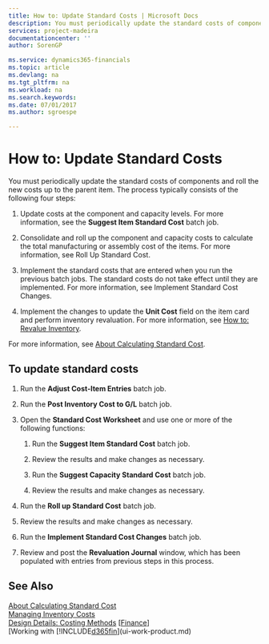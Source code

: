 ```yaml
---
title: How to: Update Standard Costs | Microsoft Docs
description: You must periodically update the standard costs of components and roll the new costs up to the parent item. The process typically consists of the following four steps:
services: project-madeira
documentationcenter: ''
author: SorenGP

ms.service: dynamics365-financials
ms.topic: article
ms.devlang: na
ms.tgt_pltfrm: na
ms.workload: na
ms.search.keywords:
ms.date: 07/01/2017
ms.author: sgroespe

---
```

# How to: Update Standard Costs
You must periodically update the standard costs of components and roll the new costs up to the parent item. The process typically consists of the following four steps:  

1.  Update costs at the component and capacity levels. For more information, see the **Suggest Item Standard Cost** batch job.  

2.  Consolidate and roll up the component and capacity costs to calculate the total manufacturing or assembly cost of the items. For more information, see Roll Up Standard Cost.  

3.  Implement the standard costs that are entered when you run the previous batch jobs. The standard costs do not take effect until they are implemented. For more information, see Implement Standard Cost Changes.  

4.  Implement the changes to update the **Unit Cost** field on the item card and perform inventory revaluation. For more information, see [How to: Revalue Inventory](inventory-how-revalue-inventory.md).  

For more information, see [About Calculating Standard Cost](finance-about-calculating-standard-cost.md).  

## To update standard costs  

1.  Run the **Adjust Cost-Item Entries** batch job.  

2.  Run the **Post Inventory Cost to G/L** batch job.  

3.  Open the **Standard Cost Worksheet** and use one or more of the following functions:  

    1.  Run the **Suggest Item Standard Cost** batch job.  

    2.  Review the results and make changes as necessary.  

    3.  Run the **Suggest Capacity Standard Cost** batch job.  

    4.  Review the results and make changes as necessary.  

4.  Run the **Roll up Standard Cost** batch job.  

5.  Review the results and make changes as necessary.  

6.  Run the **Implement Standard Cost Changes** batch job.  

7.  Review and post the **Revaluation Journal** window, which has been populated with entries from previous steps in this process.  

## See Also  
 [About Calculating Standard Cost](finance-about-calculating-standard-cost.md)   
 [Managing Inventory Costs](finance-manage-inventory-costs.md)   
 [Design Details: Costing Methods](design-details-costing-methods.md)
 [[Finance](finance.md)]  
 [Working with [!INCLUDE[d365fin](includes/d365fin_md.md)](ui-work-product.md)  
